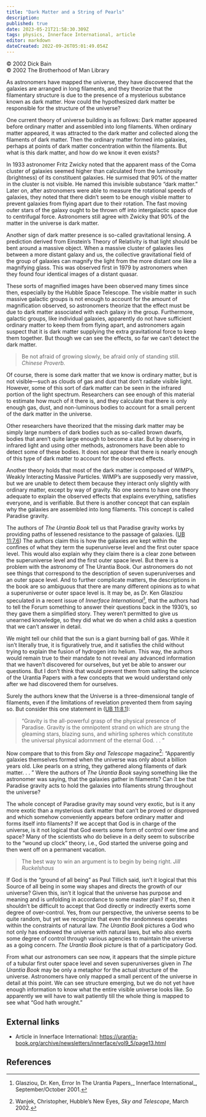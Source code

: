 ```yaml
---
title: "Dark Matter and a String of Pearls"
description: 
published: true
date: 2023-05-21T21:58:30.309Z
tags: physics, Innerface International, article
editor: markdown
dateCreated: 2022-09-26T05:01:49.054Z
---
```


<p class="v-card v-sheet theme--light grey lighten-3 px-2">© 2002 Dick Bain<br>© 2002 The Brotherhood of Man Library</p>

As astronomers have mapped the universe, they have discovered that the galaxies are arranged in long filaments, and they theorize that the filamentary structure is due to the presence of a mysterious substance known as dark matter. How could the hypothesized dark matter be responsible for the structure of the universe?

One current theory of universe building is as follows: Dark matter appeared before ordinary matter and assembled into long filaments. When ordinary matter appeared, it was attracted to the dark matter and collected along the filaments of dark matter. Then the ordinary matter formed into galaxies, perhaps at points of dark matter concentration within the filaments. But what is this dark matter, and how do we know it even exists?

In 1933 astronomer Fritz Zwicky noted that the apparent mass of the Coma cluster of galaxies seemed higher than calculated from the luminosity (brightness) of its constituent galaxies. He surmised that 90% of the matter in the cluster is not visible. He named this invisible substance “dark matter.” Later on, after astronomers were able to measure the rotational speeds of galaxies, they noted that there didn’t seem to be enough visible matter to prevent galaxies from flying apart due to their rotation. The fast moving outer stars of the galaxy ought to be thrown off into intergalactic space due to centrifugal force. Astronomers still agree with Zwicky that 90% of the matter in the universe is dark matter.

Another sign of dark matter presence is so-called gravitational lensing. A prediction derived from Einstein’s Theory of Relativity is that light should be bent around a massive object. When a massive cluster of galaxies lies between a more distant galaxy and us, the collective gravitational field of the group of galaxies can magnify the light from the more distant one like a magnifying glass. This was observed first in 1979 by astronomers when they found four identical images of a distant quasar.

These sorts of magnified images have been observed many times since then, especially by the Hubble Space Telescope. The visible matter in such massive galactic groups is not enough to account for the amount of magnification observed, so astronomers theorize that the effect must be due to dark matter associated with each galaxy in the group. Furthermore, galactic groups, like individual galaxies, apparently do not have sufficient ordinary matter to keep them from flying apart, and astronomers again suspect that it is dark matter supplying the extra gravitational force to keep them together. But though we can see the effects, so far we can’t detect the dark matter.

> Be not afraid of growing slowly, be afraid only of standing still.
> _Chinese Proverb._

Of course, there is some dark matter that we know is ordinary matter, but is not visible—such as clouds of gas and dust that don’t radiate visible light. However, some of this sort of dark matter can be seen in the infrared portion of the light spectrum. Researchers can see enough of this material to estimate how much of it there is, and they calculate that there is only enough gas, dust, and non-luminous bodies to account for a small percent of the dark matter in the universe.

Other researchers have theorized that the missing dark matter may be simply large numbers of dark bodies such as so-called brown dwarfs, bodies that aren’t quite large enough to become a star. But by observing in infrared light and using other methods, astronomers have been able to detect some of these bodies. It does not appear that there is nearly enough of this type of dark matter to account for the observed effects.

Another theory holds that most of the dark matter is composed of WIMP’s, Weakly Interacting Massive Particles. WIMP’s are supposedly very massive, but we are unable to detect them because they interact only slightly with ordinary matter, except by way of gravity. No one seems to have one theory adequate to explain the observed effects that explains everything, satisfies everyone, and is verifiable. But there is another concept that can explain why the galaxies are assembled into long filaments. This concept is called Paradise gravity.

The authors of _The Urantia Book_ tell us that Paradise gravity works by providing paths of lessened resistance to the passage of galaxies. ([UB 11:7.6](/en/The_Urantia_Book/11#p7_6)) The authors claim this is how the galaxies are kept within the confines of what they term the superuniverse level and the first outer space level. This would also explain why they claim there is a clear zone between the superuniverse level and the first outer space level. But there is a problem with the astronomy of The Urantia Book. Our astronomers do not see things that correspond to the description of seven superuniverses and an outer space level. And to further complicate matters, the descriptions in the book are so ambiguous that there are many different opinions as to what a superuniverse or outer space level is. It may be, as Dr. Ken Glasziou speculated in a recent issue of _Innerface International_[^1], that the authors had to tell the Forum something to answer their questions back in the 1930’s, so they gave them a simplified story. They weren’t permitted to give us unearned knowledge, so they did what we do when a child asks a question that we can’t answer in detail.

We might tell our child that the sun is a giant burning ball of gas. While it isn’t literally true, it is figuratively true, and it satisfies the child without trying to explain the fusion of hydrogen into helium. This way, the authors would remain true to their mandate to not reveal any advanced information that we haven’t discovered for ourselves, but yet be able to answer our questions. But I don’t think that would prevent them from salting the science of the Urantia Papers with a few concepts that we would understand only after we had discovered them for ourselves.

Surely the authors knew that the Universe is a three-dimensional tangle of filaments, even if the limitations of revelation prevented them from saying so. But consider this one statement in ([UB 11:8.1](/en/The_Urantia_Book/11#p8_1)):

> “Gravity is the all-powerful grasp of the physical presence of Paradise. Gravity is the omnipotent strand on which are strung the gleaming stars, blazing suns, and whirling spheres which constitute the universal physical adornment of the eternal God. . . ”

Now compare that to this from _Sky and Telescope_ magazine[^2]: “Apparently galaxies themselves formed when the universe was only about a billion years old. Like pearls on a string, they gathered along filaments of dark matter. . . ” Were the authors of _The Urantia Book_ saying something like the astronomer was saying, that the galaxies gather in filaments? Can it be that Paradise gravity acts to hold the galaxies into filaments strung throughout the universe?

The whole concept of Paradise gravity may sound very exotic, but is it any more exotic than a mysterious dark matter that can’t be proved or disproved and which somehow conveniently appears before ordinary matter and forms itself into filaments? If we accept that God is in charge of the universe, is it not logical that God exerts some form of control over time and space? Many of the scientists who do believe in a deity seem to subscribe to the “wound up clock” theory, i.e., God started the universe going and then went off on a permanent vacation.

> The best way to win an argument is to begin by being right.
> _Jill Ruckelshaus_

If God is the “ground of all being” as Paul Tillich said, isn’t it logical that this Source of all being in some way shapes and directs the growth of our universe? Given this, isn’t it logical that the universe has purpose and meaning and is unfolding in accordance to some master plan? If so, then it shouldn’t be difficult to accept that God directly or indirectly exerts some degree of over-control. Yes, from our perspective, the universe seems to be quite random, but yet we recognize that even the randomness operates within the constraints of natural law. _The Urantia Book_ pictures a God who not only has endowed the universe with natural laws, but who also exerts some degree of control through various agencies to maintain the universe as a going concern. _The Urantia Book_ picture is that of a participatory God.

From what our astronomers can see now, it appears that the simple picture of a tubular first outer space level and seven superuniverses given in _The Urantia Book_ may be only a metaphor for the actual structure of the universe. Astronomers have only mapped a small percent of the universe in detail at this point. We can see structure emerging, but we do not yet have enough information to know what the entire visible universe looks like. So apparently we will have to wait patiently till the whole thing is mapped to see what “God hath wrought.”

## External links

- Article in Innerface International: https://urantia-book.org/archive/newsletters/innerface/vol9_5/page13.html

## References

[^1]: Glasziou, Dr. Ken, Error In The Urantia Papers,_ Innerface International_, September/October 2001. 

[^2]: Wanjek, Christopher, Hubble’s New Eyes, _Sky and Telescope_, March 2002.